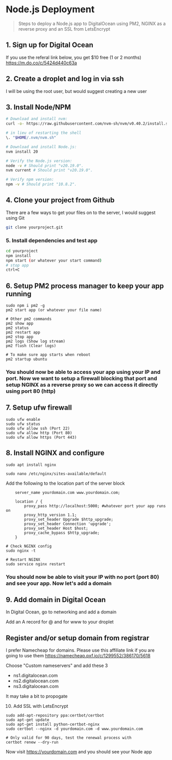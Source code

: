 # Node.js Deployment

> Steps to deploy a Node.js app to DigitalOcean using PM2, NGINX as a reverse proxy and an SSL from LetsEncrypt

## 1. Sign up for Digital Ocean
If you use the referal link below, you get $10 free (1 or 2 months)
https://m.do.co/c/5424d440c63a

## 2. Create a droplet and log in via ssh
 I will be using the root user, but would suggest creating a new user

## 3. Install Node/NPM
```bash
# Download and install nvm:
curl -o- https://raw.githubusercontent.com/nvm-sh/nvm/v0.40.2/install.sh | bash

# in lieu of restarting the shell
\. "$HOME/.nvm/nvm.sh"

# Download and install Node.js:
nvm install 20

# Verify the Node.js version:
node -v # Should print "v20.19.0".
nvm current # Should print "v20.19.0".

# Verify npm version:
npm -v # Should print "10.8.2".
```

## 4. Clone your project from Github
There are a few ways to get your files on to the server, I would suggest using Git
```bash
git clone yourproject.git
```

### 5. Install dependencies and test app
```bash
cd yourproject
npm install
npm start (or whatever your start command)
# stop app
ctrl+C
```
## 6. Setup PM2 process manager to keep your app running
```
sudo npm i pm2 -g
pm2 start app (or whatever your file name)

# Other pm2 commands
pm2 show app
pm2 status
pm2 restart app
pm2 stop app
pm2 logs (Show log stream)
pm2 flush (Clear logs)

# To make sure app starts when reboot
pm2 startup ubuntu
```
### You should now be able to access your app using your IP and port. Now we want to setup a firewall blocking that port and setup NGINX as a reverse proxy so we can access it directly using port 80 (http)

## 7. Setup ufw firewall
```
sudo ufw enable
sudo ufw status
sudo ufw allow ssh (Port 22)
sudo ufw allow http (Port 80)
sudo ufw allow https (Port 443)
```

## 8. Install NGINX and configure
```
sudo apt install nginx

sudo nano /etc/nginx/sites-available/default
```
Add the following to the location part of the server block
```
    server_name yourdomain.com www.yourdomain.com;

    location / {
        proxy_pass http://localhost:5000; #whatever port your app runs on
        proxy_http_version 1.1;
        proxy_set_header Upgrade $http_upgrade;
        proxy_set_header Connection 'upgrade';
        proxy_set_header Host $host;
        proxy_cache_bypass $http_upgrade;
    }
```
```
# Check NGINX config
sudo nginx -t

# Restart NGINX
sudo service nginx restart
```

### You should now be able to visit your IP with no port (port 80) and see your app. Now let's add a domain

## 9. Add domain in Digital Ocean
In Digital Ocean, go to networking and add a domain

Add an A record for @ and for www to your droplet


## Register and/or setup domain from registrar
I prefer Namecheap for domains. Please use this affiliate link if you are going to use them
https://namecheap.pxf.io/c/1299552/386170/5618

Choose "Custom nameservers" and add these 3

* ns1.digitalocean.com
* ns2.digitalocean.com
* ns3.digitalocean.com

It may take a bit to propogate

10. Add SSL with LetsEncrypt
```
sudo add-apt-repository ppa:certbot/certbot
sudo apt-get update
sudo apt-get install python-certbot-nginx
sudo certbot --nginx -d yourdomain.com -d www.yourdomain.com

# Only valid for 90 days, test the renewal process with
certbot renew --dry-run
```

Now visit https://yourdomain.com and you should see your Node app
